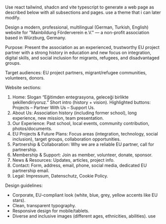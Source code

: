 Use react tailwind, shadcn and vite typescript to generate a web page as described below with all subsections and pages. 
use a theme that i can later modify. 

Design a modern, professional, multilingual (German, Turkish, English) website for "Mainbildung Förderverein e.V." — a non-profit association based in Würzburg, Germany.  

Purpose: Present the association as an experienced, trustworthy EU project partner with a strong history in education and new focus on integration, digital skills, and social inclusion for migrants, refugees, and disadvantaged groups.  

Target audiences: EU project partners, migrant/refugee communities, volunteers, donors.  

Website sections:
1. Home: Slogan “Eğitimden entegrasyona, geleceği birlikte şekillendiriyoruz.” Short intro (history + vision). Highlighted buttons: Projects – Partner With Us – Support Us.  
2. About Us: Association history (including former school), long experience, new mission, team presentation.  
3. Our Experience: Past school, local events, community contribution, photos/documents.  
4. EU Projects & Future Plans: Focus areas (integration, technology, social inclusion), target groups, collaboration opportunities.  
5. Partnership & Collaboration: Why we are a reliable EU partner, call for partnership.  
6. Membership & Support: Join as member, volunteer, donate, sponsor.  
7. News & Resources: Updates, articles, project info.  
8. Contact: Form, address, email, phone, social media, dedicated EU partnership email.  
9. Legal: Impressum, Datenschutz, Cookie Policy.  

Design guidelines:
- Corporate, EU-compliant look (white, blue, grey, yellow accents like EU stars).  
- Clean, transparent typography.  
- Responsive design for mobile/tablets.  
- Diverse and inclusive images (different ages, ethnicities, abilities).
use 